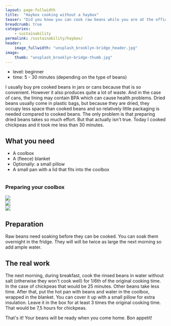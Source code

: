 ```yaml
---
layout: page-fullwidth
title:  "Haybox cooking without a haybox"
teaser: "Did you know you can cook raw beans while you are at the office?"
breadcrumb: true
categories:
    - sustainability
permalink: /sustainability/haybox/
header:
    image_fullwidth: "unsplash_brooklyn-bridge_header.jpg"
image:
    thumb: "unsplash_brooklyn-bridge-thumb.jpg"
---
```


- level: beginner
- time: 5 - 30 minutes (depending on the type of beans)

I usually buy pre cooked beans in jars or cans because that is so convenient. However it also produces quite a lot of waste. And in the case of cans, the lining may contain BPA which can cause health problems. 
Dried beans usually come in plastic bags, but because they are dried, they occupy less space than cooked beans and so relatively little packaging is needed compared to cooked beans. The only problem is that preparing dried beans takes so much effort.
But that actually isn't true. Today I cooked chickpeas and it took me less than 30 minutes.

## What you need

- A coolbox
- A (fleece) blanket
- Optionally: a small pillow
- A small pan with a lid that fits into the coolbox

<div class="row">
    <div class="small-12 columns">
        <h3>Preparing your coolbox</h3>
    </div><!-- /.small-12.columns -->
</div>
<div class="row">
  <div class="large-4 columns">
      <img src="{{ site.urlimg }}coolbox1.jpg">
  </div>
  <div class="large-4 columns">
      <img src="{{ site.urlimg }}coolbox2.jpg">
  </div>
  <div class="large-4 columns">
      <img src="{{ site.urlimg }}coolbox3.jpg">
  </div>
</div>

## Preparation
Raw beans need soaking before they can be cooked. You can soak them overnight in the fridge. They will will be twice as large the next morning so add ample water.

## The real work
The next morning, during breakfast, cook the rinsed beans in water without salt (otherwise they won't cook well) for 1/6th of the original cooking time. In the case of chickpeas that would be 25 minutes. Other beans take less time.
After that, put the hot pan with beans and water in the coolbox, wrapped in the blanket. You can cover it up with a small pillow for extra insulation.
Leave it in the box for at least 3 times the original cooking time. That would be 7,5 hours for chickpeas.

That's it! Your beans will be ready when you come home. Bon appetit!
